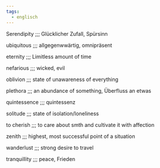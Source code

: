 ```yaml
---
tags:
  - englisch
---
```

Serendipity ;;; Glücklicher Zufall, Spürsinn

<!--SR:!2024-07-03,3,250-->
ubiquitous ;;; allgegenwwärtig, omnipräsent

<!--SR:!2024-07-04,4,270-->
eternity ;;; Limitless amount of time

nefarious ;;; wicked, evil

<!--SR:!2024-07-04,4,270-->
oblivion ;;; state of unawareness of everything

plethora ;;; an abundance of something, Überfluss an etwas

<!--SR:!2024-07-04,4,270-->
quintessence ;;; quintessenz

solitude ;;; state of isolation/loneliness

to cherish ;;; to care about smth and cultivate it with affection

<!--SR:!2024-07-04,4,270-->
zenith ;;; highest, most successful point of a situation

wanderlust ;;; strong desire to travel

tranquillity ;;; peace, Frieden
